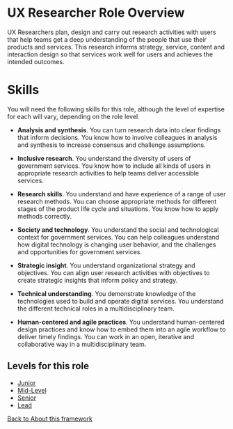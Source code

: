 # UX Researcher Role Overview
UX Researchers plan, design and carry out research activities with users that help teams get a deep understanding of the people that use their products and services. This research informs strategy, service, content and interaction design so that services work well for users and achieves the intended outcomes.

# Skills

You will need the following skills for this role, although the level of expertise for each will vary, depending on the role level.


- **Analysis and synthesis**. You can turn research data into clear findings that inform decisions. You know how to involve colleagues in analysis and synthesis to increase consensus and challenge assumptions.


- **Inclusive research**. You understand the diversity of users of government services. You know how to include all kinds of users in appropriate research activities to help teams deliver accessible services.


- **Research skills**. You understand and have experience of a range of user research methods. You can choose appropriate methods for different stages of the product life cycle and situations. You know how to apply methods correctly.


- **Society and technology**. You understand the social and technological context for government services. You can help colleagues understand how digital technology is changing user behavior, and the challenges and opportunities for government services.


- **Strategic insight**. You understand organizational strategy and objectives. You can align user research activities with objectives to create strategic insights that inform policy and strategy.


- **Technical understanding**. You demonstrate knowledge of the technologies used to build and operate digital services. You understand the different technical roles in a multidisciplinary team.


- **Human-centered and agile practices**. You understand human-centered design practices and know how to embed them into an agile workflow to deliver timely findings. You can work in an open, iterative and collaborative way in a multidisciplinary team.

## Levels for this role
* [Junior](junior-ux-researcher-role-level.md)
* [Mid-Level](mid-level-ux-researcher-role-level.md)
* [Senior](senior-ux-researcher-role-level.md)
* [Lead](lead-ux-researcher-role-level.md)


[Back to About this framework](about-this-framework.md)
